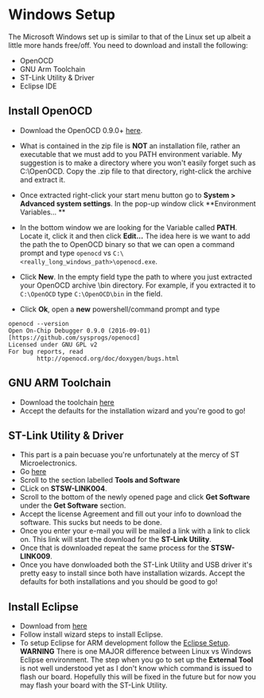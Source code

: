 # Windows Setup
The Microsoft Windows set up is similar to that of the Linux set up albeit a
little more hands free/off. You need to download and install the following:
- OpenOCD
- GNU Arm Toolchain
- ST-Link Utility & Driver
- Eclipse IDE

## Install OpenOCD
- Download the OpenOCD 0.9.0+
  [here](http://sysprogs.com/files/gnutoolchains/arm-eabi/openocd/OpenOCD-20160901.zip).
- What is contained in the zip file is **NOT** an installation file, rather an
  executable that we must add to you PATH environment variable. My suggestion is
  to make a directory where you won't easily forget such as C:\OpenOCD. Copy the
  .zip file to that directory, right-click the archive and extract it. 
- Once extracted right-click your start menu button go to **System > Advanced
  system settings**. In the pop-up window click **Environment Variables... **

- In the bottom window we are looking for the Variable called **PATH**. Locate
  it, click it and then click **Edit...** The idea here is we want to add the
  path the to OpenOCD binary so that we can open a command prompt and type
  `openocd` vs `C:\<really_long_windows_path>\openocd.exe`. 
- Click **New**. In the empty field type the path to where you just extracted
  your OpenOCD archive \bin directory.  For example, if you extracted it to
  `C:\OpenOCD` type `C:\OpenOCD\bin` in the field.  
- Click **Ok**, open a **new**
  powershell/command prompt and type

```
openocd --version
Open On-Chip Debugger 0.9.0 (2016-09-01) [https://github.com/sysprogs/openocd]
Licensed under GNU GPL v2
For bug reports, read
        http://openocd.org/doc/doxygen/bugs.html
```

## GNU ARM Toolchain
- Download the toolchain
  [here](https://launchpad.net/gcc-arm-embedded/5.0/5-2016-q3-update/+download/gcc-arm-none-eabi-5_4-2016q3-20160926-win32.exe)
- Accept the defaults for the installation wizard and you're good to go!

## ST-Link Utility & Driver
- This part is a pain becuase you're unfortunately at the mercy of ST Microelectronics.
- Go [here](http://www.st.com/en/development-tools/st-link-v2.html)
- Scroll to the section labelled **Tools and Software**
- CLick on **STSW-LINK004**. 
- Scroll to the bottom of the newly opened page and click **Get Software** under
  the **Get Software** section. 
- Accept the license Agreement and fill out your info to download the software.
  This sucks but needs to be done.
- Once you enter your e-mail you will be mailed a link with a link to click on.
  This link will start the download for the **ST-Link Utility**. 
- Once that is downloaded repeat the same process for the **STSW-LINK009**.
- Once you have donwloaded both the ST-Link Utility and USB driver it's pretty
  easy to install since both have installation wizards. Accept the defaults for
  both installations and you should be good to go!

## Install Eclipse
- Download from
  [here](http://eclipse.mirror.rafal.ca/oomph/epp/neon/R2a/eclipse-inst-win64.exe)
- Follow install wizard steps to install Eclipse.
- To setup Eclipse for ARM development follow the [Eclipse
  Setup](eclipse_setup.md). **WARNING** There is one MAJOR difference
  between Linux vs Windows Eclipse environment. The step when you go to set up
  the **External Tool** is not well understood yet as I don't know which command
  is issued to flash our board. Hopefully this will be fixed in the future but
  for now you may flash your board with the ST-Link Utility. 
